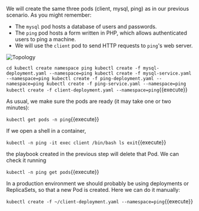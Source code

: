 We will create the same three pods (client, mysql, ping) as in our previous scenario.  As you might remember:

- The `mysql` pod hosts a database of users and passwords.
- The `ping` pod hosts a form written in PHP, which allows authenticated users to ping a machine.
- We will use the `client` pod to send HTTP requests to `ping`'s web server.

![Topology](assets/01b_topology.png)

`cd
kubectl create namespace ping
kubectl create -f mysql-deployment.yaml --namespace=ping
kubectl create -f mysql-service.yaml --namespace=ping
kubectl create -f ping-deployment.yaml --namespace=ping
kubectl create -f ping-service.yaml --namespace=ping
kubectl create -f client-deployment.yaml --namespace=ping`{{execute}}

As usual, we make sure the pods are ready (it may take one or two minutes):

`kubectl get pods -n ping`{{execute}}

If we open a shell in a container,

`kubectl -n ping -it exec client /bin/bash
ls
exit`{{execute}}

the playbook created in the previous step will delete that Pod.  We can check it running

`kubectl -n ping get pods`{{execute}}

In a production environment we should probably be using deployments or ReplicaSets, so that a new Pod is created.  Here we can do it manually:

`kubectl create -f ~/client-deployment.yaml --namespace=ping`{{execute}}
